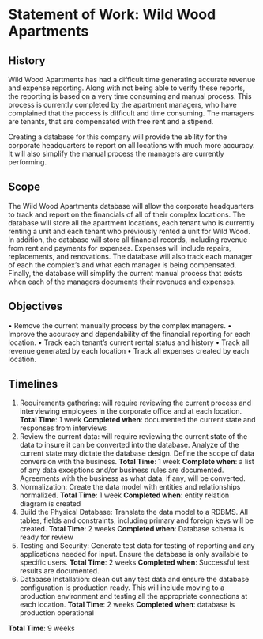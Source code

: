 # Statement of Work: Wild Wood Apartments

## History

Wild Wood Apartments has had a difficult time generating accurate revenue and expense reporting. Along with not being able to verify these reports, the reporting is based on a very time consuming and manual process. This process is currently completed by the apartment managers, who have complained that the process is difficult and time consuming. The managers are tenants, that are compensated with free rent and a stipend.

Creating a database for this company will provide the ability for the corporate headquarters to report on all locations with much more accuracy. It will also simplify the manual process the managers are currently performing.

## Scope

The Wild Wood Apartments database will allow the corporate headquarters to track and report on the financials of all of their complex locations.  The database will store all the apartment locations, each tenant who is currently renting a unit and each tenant who previously rented a unit for Wild Wood. In addition, the database will store all financial records, including revenue from rent and payments for expenses. Expenses will include repairs, replacements, and renovations.  The database will also track each manager of each the complex’s and what each manager is being compensated. Finally, the database will simplify the current manual process that exists when each of the managers documents their revenues and expenses.

## Objectives

•	Remove the current manually process by the complex managers.
•	Improve the accuracy and dependability of the financial reporting for each location.
•	Track each tenant’s current rental status and history
•	Track all revenue generated by each location
•	Track all expenses created by each location.

## Timelines

1.	Requirements gathering: will require reviewing the current process and interviewing employees in the corporate office and at each location.  
**Total Time**: 1 week
**Completed when**: documented the current state and responses from interviews
2.	Review the current data: will require reviewing the current state of the data to insure it can be converted into the database. Analyze of the current state may dictate the database design. Define the scope of data conversion with the business.
**Total Time**: 1 week
**Complete when**: a list of any data exceptions and/or business rules are documented. Agreements with the business as what data, if any, will be converted. 
3.	Normalization:  Create the data model with entities and relationships normalized.
**Total Time**: 1 week
**Completed when**: entity relation diagram is created
4.	Build the Physical Database: Translate the data model to a RDBMS. All tables, fields and constraints, including primary and foreign keys will be created. 
**Total Time**: 2 weeks
**Completed when**: Database schema is ready for review
5.	Testing and Security: Generate test data for testing of reporting and any applications needed for input. Ensure the database is only available to specific users.
**Total Time**: 2 weeks
**Completed when**: Successful test results are documented.
6.	Database Installation: clean out any test data and ensure the database configuration is production ready. This will include moving to a production environment and testing all the appropriate connections at each location.
**Total Time**: 2 weeks
**Completed when**: database is production operational

**Total Time**: 9 weeks
